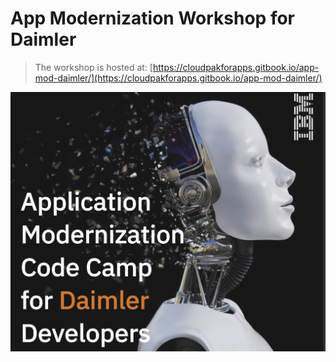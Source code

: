 # App Modernization Workshop for Daimler

> The workshop is hosted at: [https://cloudpakforapps.gitbook.io/app-mod-daimler/](https://cloudpakforapps.gitbook.io/app-mod-daimler/)

![App Modernization Code Camp](workshop/.gitbook/assets/images/generic/workshop-logo.png)
